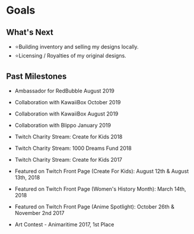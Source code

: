 # Goals

## What's Next

- ⭐Building inventory and selling my designs locally.
- ⭐Licensing / Royalties of my original designs.


## Past Milestones
- Ambassador for RedBubble August 2019

- Collaboration with KawaiiBox October 2019
- Collaboration with KawaiiBox August 2019
- Collaboration with Blippo January 2019

- Twitch Charity Stream: Create for Kids 2018
- Twitch Charity Stream: 1000 Dreams Fund 2018
- Twitch Charity Stream: Create for Kids 2017

- Featured on Twitch Front Page (Create For Kids): August 12th & August 13th, 2018
- Featured on Twitch Front Page (Women's History Month): March 14th, 2018
- Featured on Twitch Front Page (Anime Spotlight): October 26th & November 2nd 2017

- Art Contest - Animaritime 2017, 1st Place

